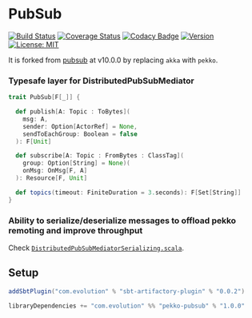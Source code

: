 # PubSub
[![Build Status](https://github.com/evolution-gaming/pekko-pubsub/workflows/CI/badge.svg)](https://github.com/evolution-gaming/pekko-pubsub/actions?query=workflow%3ACI)
[![Coverage Status](https://coveralls.io/repos/github/evolution-gaming/pekko-pubsub/badge.svg?branch=master)](https://coveralls.io/github/evolution-gaming/pekko-pubsub?branch=master)
[![Codacy Badge](https://api.codacy.com/project/badge/Grade/5c1e3dc82255463f82583a3fa69fd56f)](https://www.codacy.com/app/evolution-gaming/pekko-pubsub?utm_source=github.com&amp;utm_medium=referral&amp;utm_content=evolution-gaming/pekko-pubsub&amp;utm_campaign=Badge_Grade)
[![Version](https://img.shields.io/badge/version-click-blue)](https://evolution.jfrog.io/artifactory/api/search/latestVersion?g=com.evolutiongaming&a=pubsub_2.13&repos=public)
[![License: MIT](https://img.shields.io/badge/License-MIT-yellowgreen.svg)](https://opensource.org/licenses/MIT)

It is forked from [pubsub](https://github.com/evolution-gaming/pekko-pubsub) at v10.0.0 by replacing `akka` with `pekko`.

### Typesafe layer for DistributedPubSubMediator

```scala
trait PubSub[F[_]] {

  def publish[A: Topic : ToBytes](
    msg: A,
    sender: Option[ActorRef] = None,
    sendToEachGroup: Boolean = false
  ): F[Unit]

  def subscribe[A: Topic : FromBytes : ClassTag](
    group: Option[String] = None)(
    onMsg: OnMsg[F, A]
  ): Resource[F, Unit]

  def topics(timeout: FiniteDuration = 3.seconds): F[Set[String]]
}
```

### Ability to serialize/deserialize messages to offload pekko remoting and improve throughput

Check [`DistributedPubSubMediatorSerializing.scala`](src/main/scala/org/apache/pekko/cluster/pubsub/DistributedPubSubMediatorSerializing.scala).

## Setup

```scala
addSbtPlugin("com.evolution" % "sbt-artifactory-plugin" % "0.0.2")

libraryDependencies += "com.evolution" %% "pekko-pubsub" % "1.0.0"
```
